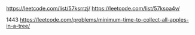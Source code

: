 https://leetcode.com/list/57ksrrzj/
https://leetcode.com/list/57ksoa4v/

1443 https://leetcode.com/problems/minimum-time-to-collect-all-apples-in-a-tree/
